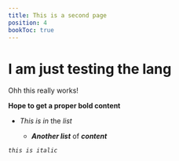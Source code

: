 ```yaml
---
title: This is a second page
position: 4
bookToc: true
---
```

# I am just testing the lang

Ohh this really works!



**Hope to get a proper bold content**

* *This is in* the *list*

  * ***Another list*** of ***content***

*`this is italic`*